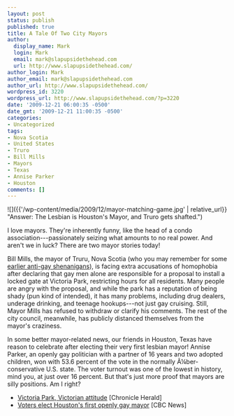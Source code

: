 ```yaml
---
layout: post
status: publish
published: true
title: A Tale Of Two City Mayors
author:
  display_name: Mark
  login: Mark
  email: mark@slapupsidethehead.com
  url: http://www.slapupsidethehead.com/
author_login: Mark
author_email: mark@slapupsidethehead.com
author_url: http://www.slapupsidethehead.com/
wordpress_id: 3220
wordpress_url: http://www.slapupsidethehead.com/?p=3220
date: '2009-12-21 06:00:35 -0500'
date_gmt: '2009-12-21 11:00:35 -0500'
categories:
- Uncategorized
tags:
- Nova Scotia
- United States
- Truro
- Bill Mills
- Mayors
- Texas
- Annise Parker
- Houston
comments: []
---
```

![]({{'/wp-content/media/2009/12/mayor-matching-game.jpg' | relative_url}} "Answer: The Lesbian is Houston's Mayor, and Truro gets shafted.")

I love mayors. They're inherently funny, like the head of a condo association---passionately seizing what amounts to no real power. And aren't we in luck? There are two mayor stories today!

Bill Mills, the mayor of Truru, Nova Scotia (who you may remember for some [earlier anti-gay shenanigans](http://www.slapupsidethehead.com/2007/08/gay-pride-flag/ "One of my favourite posts, actually.")), is facing extra accusations of homophobia after declaring that gay men alone are responsible for a proposal to install a locked gate at Victoria Park, restricting hours for all residents. Many people are angry with the proposal, and while the park has a reputation of being shady (pun kind of intended), it has many problems, including drug dealers, underage drinking, and teenage hookups---not just gay cruising. Still, Mayor Mills has refused to withdraw or clarify his comments. The rest of the city council, meanwhile, has publicly distanced themselves from the mayor's craziness.

In some better mayor-related news, our friends in Houston, Texas have reason to celebrate after electing their very first lesbian mayor! Annise Parker, an openly gay politician with a partner of 16 years and two adopted children, won with 53.6 percent of the vote in the normally Ã¼ber-conservative U.S. state. The voter turnout was one of the lowest in history, mind you, at just over 16 percent. But that's just more proof that mayors are silly positions. Am I right?

- [Victoria Park, Victorian attitude](http://thechronicleherald.ca/Front/1156964.html) [Chronicle Herald]
- [Voters elect Houston's first openly gay mayor](http://www.cbc.ca/world/story/2009/12/13/houston-gay-mayor.html) [CBC News]
